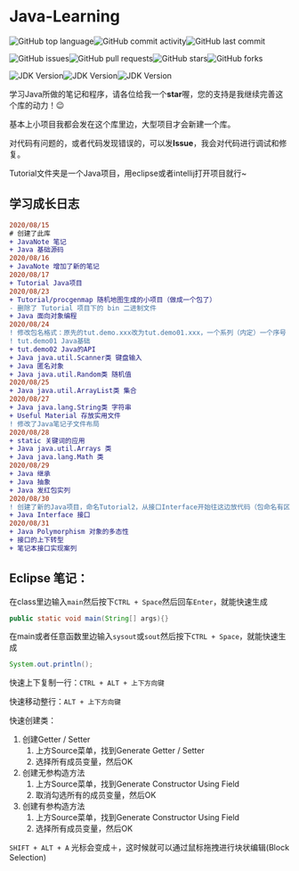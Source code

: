# Java-Learning

![GitHub top language](https://img.shields.io/github/languages/top/Kingsmai/JavaLearning)![GitHub commit activity](https://img.shields.io/github/commit-activity/m/Kingsmai/JavaLearning)![GitHub last commit](https://img.shields.io/github/last-commit/Kingsmai/JavaLearning)

![GitHub issues](https://img.shields.io/github/issues/Kingsmai/JavaLearning)![GitHub pull requests](https://img.shields.io/github/issues-pr/Kingsmai/JavaLearning)![GitHub stars](https://img.shields.io/github/stars/Kingsmai/JavaLearning)![GitHub forks](https://img.shields.io/github/forks/Kingsmai/JavaLearning)

![JDK Version](https://img.shields.io/badge/JDK-1.8.0__261-green)![JDK Version](https://img.shields.io/badge/JDK-11.0.8-green)![JDK Version](https://img.shields.io/badge/JDK-14.0.2-red)

学习Java所做的笔记和程序，请各位给我一个**star**喔，您的支持是我继续完善这个库的动力！:wink:

基本上小项目我都会发在这个库里边，大型项目才会新建一个库。

对代码有问题的，或者代码发现错误的，可以发**Issue**，我会对代码进行调试和修复。

Tutorial文件夹是一个Java项目，用eclipse或者intellij打开项目就行~

## 学习成长日志

```diff
2020/08/15
# 创建了此库
+ JavaNote 笔记
+ Java 基础源码
2020/08/16
+ JavaNote 增加了新的笔记
2020/08/17
+ Tutorial Java项目
2020/08/23
+ Tutorial/procgenmap 随机地图生成的小项目（做成一个包了）
- 删除了 Tutorial 项目下的 bin 二进制文件
+ Java 面向对象编程
2020/08/24
! 修改包名格式：原先的tut.demo.xxx改为tut.demo01.xxx，一个系列（内定）一个序号
! tut.demo01 Java基础
+ tut.demo02 Java的API
+ Java java.util.Scanner类 键盘输入
+ Java 匿名对象
+ Java java.util.Random类 随机值
2020/08/25
+ Java java.util.ArrayList类 集合
2020/08/27
+ Java java.lang.String类 字符串
+ Useful Material 存放实用文件
! 修改了Java笔记子文件布局
2020/08/28
+ static 关键词的应用
+ Java java.util.Arrays 类
+ Java java.lang.Math 类
2020/08/29
+ Java 继承
+ Java 抽象
+ Java 发红包实列
2020/08/30
! 创建了新的Java项目，命名Tutorial2，从接口Interface开始往这边放代码（包命名有区别）
+ Java Interface 接口
2020/08/31
+ Java Polymorphism 对象的多态性
+ 接口的上下转型
+ 笔记本接口实现案列
```

## Eclipse 笔记：

在class里边输入`main`然后按下`CTRL + Space`然后回车`Enter`，就能快速生成

``` java
public static void main(String[] args){}
```

在main或者任意函数里边输入`sysout`或`sout`然后按下`CTRL + Space`，就能快速生成

``` Java
System.out.println();
```

快速上下复制一行：`CTRL + ALT + 上下方向键`

快速移动整行：`ALT + 上下方向键`

快速创建类：

1. 创建Getter / Setter
   1. 上方Source菜单，找到Generate Getter / Setter
   2. 选择所有成员变量，然后OK
2. 创建无参构造方法
   1. 上方Source菜单，找到Generate Constructor Using Field
   2. 取消勾选所有的成员变量，然后OK
3. 创建有参构造方法
   1. 上方Source菜单，找到Generate Constructor Using Field
   2. 选择所有成员变量，然后OK

`SHIFT + ALT + A` 光标会变成＋，这时候就可以通过鼠标拖拽进行块状编辑(Block Selection)